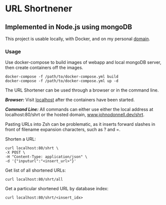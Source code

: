 # URL Shortnener
## Implemented in Node.js using mongoDB

This project is usable locally, with Docker, and on my personal [domain](https://johnodonnell.dev).

### Usage
Use docker-compose to build images of webapp and local mongoDB server, then create containers off the images.

```
docker-compose -f /path/to/docker-compose.yml build
docker-compose -f /path/to/docker-compose.yml up -d
```

The URL Shortener can be used through a browser or in the command line.

***Browser:***
Visit [localhost](localhost:80/) after the containers have been started.

***Command Line:***
All commands can either use either the local address at localhost:80/shrt or the hosted domain, www.johnodonnell.dev/shrt.

Pasting URLs into Zsh can be problematic, as it inserts forward slashes in front of filename expansion characters, such as ? and =.

Shorten a URL:
```
curl localhost:80/shrt \
-X POST \
-H "Content-Type: application/json" \
-d '{"inputurl":"<insert_url>"}'
```

Get list of all shortened URLs:
```
curl localhost:80/shrt/all
```

Get a particular shortened URL by database index:
```
curl localhost:80/shrt/<insert_idx>
```

